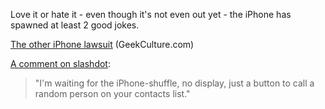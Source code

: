 Love it or hate it - even though it's not even out yet - the iPhone has spawned at least 2 good jokes.

[The other iPhone lawsuit](http://www.geekculture.com/joyoftech/joyarchives/910.html) (GeekCulture.com)

[A comment on slashdot](http://apple.slashdot.org/comments.pl?sid=235163&cid=19174829):

> "I'm waiting for the iPhone-shuffle, no display, just a button to call a random person on your contacts list."
